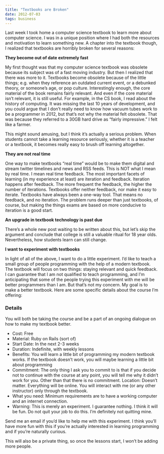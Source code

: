 ```yaml
---
title: "Textbooks are Broken"
date: 2012-07-03
tags: business
---
```


Last week I took home a computer science textbook to learn more about computer science. I was in a unique position where I had both the resources and motivation to learn something new. A chapter into the textbook though, I realized that textbooks are horribly broken for several reasons:

**They become out of date extremely fast**

My first thought was that my computer science textbook was obsolete because its subject was of a fast moving industry. But then I realized that there was more to it. Textbooks become obsolete because of the little things; e.g. when they reference an outdated current event, or a debunked theory, or someone’s age, or pop culture. Interestingly enough, the core material of the book remains fairly relevant. And even if the core material isn’t relevant, it is still useful. For example, in the CS book, I read about the history of computing. It was missing the last 10 years of development, and you could argue that I don’t really need to know how vacuum tubes work to be a programmer in 2012, but that’s not why the material felt obsolete. That was because they referred to a 30GB hard drive as “fairly impressive.” I felt like a farmer.

This might sound amusing, but I think it’s actually a serious problem. When students cannot take a learning resource seriously, whether it is a teacher or a textbook, it becomes really easy to brush off learning altogether.

**They are not real time**

One way to make textbooks “real time” would be to make them digital and stream twitter timelines and news and RSS feeds. This is NOT what I mean by real time. I mean real time feedback. The most important facets of learning (in my experience at least) are iteration and feedback. Iteration happens after feedback. The more frequent the feedback, the higher the number of iterations. Textbooks offer neither feedback, nor make it easy to iterate. Textbooks have always been a one-way tool. That means no feedback, and no iteration. The problem runs deeper than just textbooks, of course, but making the things exams are based on more conducive to iteration is a good start.

**An upgrade in textbook technology is past due**

There’s a whole new post waiting to be written about this, but let’s skip the argument and conclude that college is still a valuable ritual for 18 year olds. Nevertheless, how students learn can still change.

**I want to experiment with textbooks**

In light of all of the above, I want to do a little experiment. I’d like to teach a small group of people programming with the help of a modern textbook. The textbook will focus on two things: staying relevant and quick feedback. I can guarantee that I am not qualified to teach programming, and I’m anticipating that some of the people trying this experiment with me will be better programmers than I am. But that’s not my concern. My goal is to make a better textbook. Here are some specific details about the course I’m offering:

### Details

You will both be taking the course and be a part of an ongoing dialogue on how to make my textbook better.

-   Cost: Free
-   Material: Ruby on Rails (sort of)
-   Start Date: In the next 2-3 weeks
-   Duration: Indefinite, with weekly lessons
-   Benefits: You will learn a little bit of programming my modern textbook works. If the textbook doesn’t work, you will maybe learning a little bit about programming
-   Commitment: The only thing I ask you to commit to is that if you decide not to continue with the course at any point, you will tell me why it didn’t work for you. Other than that there is no commitment.
    Location: Doesn’t matter. Everything will be online. You will interact with me (or any other instructor) only through the textbook.
-   What you need: Minimum requirements are to have a working computer and an internet connection.
-   Warning: This is merely an experiment. I guarantee nothing. I think it will be fun. Do not quit your job to do this. I’m definitely not quitting mine.

Send me an email if you’d like to help me with this experiment. I think you’ll have more fun with this if you’re actually interested in learning programming and if you’re naturally curious.

This will also be a private thing, so once the lessons start, I won’t be adding more people.
